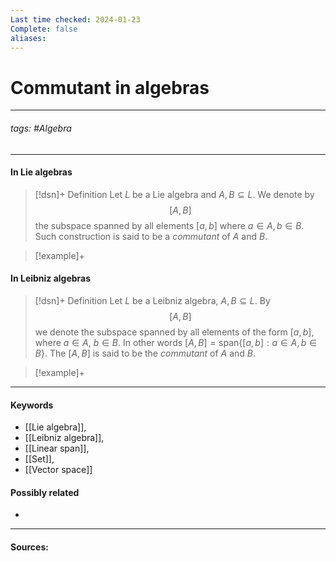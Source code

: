 ```yaml
---
Last time checked: 2024-01-23
Complete: false
aliases:
---
```

# Commutant in algebras
***
###### tags: #Algebra 
***
#### In Lie algebras
>[!dsn]+ Definition
>Let $L$ be a Lie algebra and $A,B\subseteq L$. We denote by 
>$$[A,B]$$
>the subspace spanned by all elements $[a,b]$ where $a\in A,b\in B$. Such construction is said to be a *commutant* of $A$ and $B$.

>[!example]+
>

#### In Leibniz algebras
>[!dsn]+ Definition
>Let $L$ be a Leibniz algebra, $A,B\subseteq L$. By $$[A,B]$$ we denote the subspace spanned by all elements of the form $[a,b]$, where $a\in A$, $b\in B$. In other words $[A,B]=\text{span}\{[a,b]:a\in A,b\in B\}$. The $[A,B]$ is said to be the *commutant* of $A$ and $B$.

>[!example]+ 
>
***
#### Keywords
- [[Lie algebra]],
- [[Leibniz algebra]],
- [[Linear span]],
- [[Set]],
- [[Vector space]]
#### Possibly related
- 
***
#### Sources: